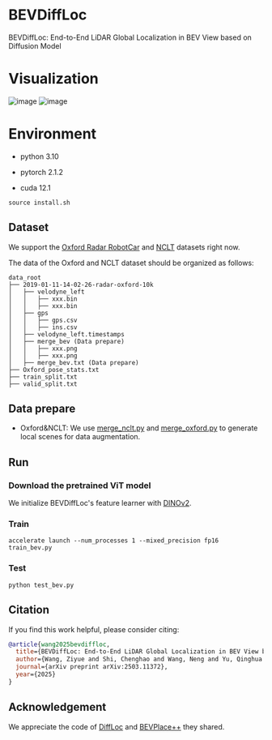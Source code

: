 # BEVDiffLoc
BEVDiffLoc: End-to-End LiDAR Global Localization in BEV View based on Diffusion Model

# Visualization
![image](img/oxford.gif) ![image](img/nclt.gif)

# Environment

- python 3.10

- pytorch 2.1.2

- cuda 12.1

```
source install.sh
```

## Dataset

We support the [Oxford Radar RobotCar](https://oxford-robotics-institute.github.io/radar-robotcar-dataset/datasets) and [NCLT](https://robots.engin.umich.edu/nclt/) datasets right now.

The data of the Oxford and NCLT dataset should be organized as follows:

```
data_root
├── 2019-01-11-14-02-26-radar-oxford-10k
│   ├── velodyne_left
│   │   ├── xxx.bin
│   │   ├── xxx.bin
│   ├── gps
│   │   ├── gps.csv
│   │   ├── ins.csv
│   ├── velodyne_left.timestamps
│   ├── merge_bev (Data prepare)
│   │   ├── xxx.png
│   │   ├── xxx.png
│   ├── merge_bev.txt (Data prepare)
├── Oxford_pose_stats.txt
├── train_split.txt
├── valid_split.txt
```

## Data prepare

- Oxford&NCLT: We use [merge_nclt.py](merge_nclt.py) and [merge_oxford.py](merge_oxford.py) to generate local scenes for data augmentation.


## Run

### Download the pretrained ViT model
We initialize BEVDiffLoc's feature learner with [DINOv2](https://github.com/facebookresearch/dinov2?tab=readme-ov-file).

### Train

```
accelerate launch --num_processes 1 --mixed_precision fp16 train_bev.py
```

### Test
```
python test_bev.py
```

## Citation

If you find this work helpful, please consider citing:
```bibtex
@article{wang2025bevdiffloc,
  title={BEVDiffLoc: End-to-End LiDAR Global Localization in BEV View based on Diffusion Model},
  author={Wang, Ziyue and Shi, Chenghao and Wang, Neng and Yu, Qinghua and Chen, Xieyuanli and Lu, Huimin},
  journal={arXiv preprint arXiv:2503.11372},
  year={2025}
}
```

## Acknowledgement

 We appreciate the code of [DiffLoc](https://github.com/liw95/DiffLoc) and [BEVPlace++](https://github.com/zjuluolun/BEVPlace2) they shared.

